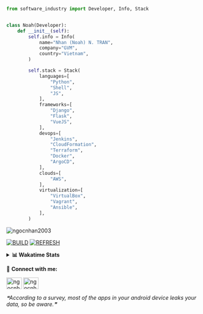 ```python
from software_industry import Developer, Info, Stack


class Noah(Developer):
    def __init__(self):
        self.info = Info(
            name="Nhan (Noah) N. TRAN",
            company="GVM",
            country="Vietnam",
        )

        self.stack = Stack(
            languages=[
                "Python",
                "Shell",
                "JS",
            ],
            frameworks=[
                "Django",
                "Flask",
                "VueJS",
            ],
            devops=[
                "Jenkins",
                "CloudFormation",
                "Terraform",
                "Docker",
                "ArgoCD",
            ],
            clouds=[
                "AWS",
            ],
            virtualization=[
                "VirtualBox",
                "Vagrant",
                "Ansible",
            ],
        )
```
<img src="https://komarev.com/ghpvc/?username=ngocnhan2003&label=Profile%20views&color=0e75b6&style=flat" alt="ngocnhan2003" /> 

[![BUILD](https://github.com/ngocnhan2003/ngocnhan2003/actions/workflows/001_build.yml/badge.svg)](https://github.com/ngocnhan2003/ngocnhan2003/actions/workflows/001_build.yml)
[![REFRESH](https://github.com/ngocnhan2003/ngocnhan2003/actions/workflows/002_refresh.yml/badge.svg)](https://github.com/ngocnhan2003/ngocnhan2003/actions/workflows/002_refresh.yml)

<details> 
  <summary><b>📊 Wakatime Stats</b></summary>
  <br>
  
<!--START_SECTION:waka-->
![Code Time](http://img.shields.io/badge/Code%20Time-663%20hrs%2026%20mins-blue)

**I'm an Early 🐤** 

```text
🌞 Morning    85 commits     ██████░░░░░░░░░░░░░░░░░░░   25.37% 
🌆 Daytime    103 commits    ███████░░░░░░░░░░░░░░░░░░   30.75% 
🌃 Evening    119 commits    █████████░░░░░░░░░░░░░░░░   35.52% 
🌙 Night      28 commits     ██░░░░░░░░░░░░░░░░░░░░░░░   8.36%

```
📅 **I'm Most Productive on Sunday** 

```text
Monday       68 commits     █████░░░░░░░░░░░░░░░░░░░░   20.3% 
Tuesday      28 commits     ██░░░░░░░░░░░░░░░░░░░░░░░   8.36% 
Wednesday    24 commits     █░░░░░░░░░░░░░░░░░░░░░░░░   7.16% 
Thursday     5 commits      ░░░░░░░░░░░░░░░░░░░░░░░░░   1.49% 
Friday       4 commits      ░░░░░░░░░░░░░░░░░░░░░░░░░   1.19% 
Saturday     51 commits     ███░░░░░░░░░░░░░░░░░░░░░░   15.22% 
Sunday       155 commits    ███████████░░░░░░░░░░░░░░   46.27%

```


📊 **This Week I Spent My Time On** 

```text
⌚︎ Time Zone: Asia/Ho_Chi_Minh

💬 Programming Languages: 
No Activity Tracked This Week

🔥 Editors: 
No Activity Tracked This Week

💻 Operating System: 
No Activity Tracked This Week

```

**I Mostly Code in Python** 

```text
Python                   14 repos            ███████████░░░░░░░░░░░░░░   43.75% 
JavaScript               6 repos             ████░░░░░░░░░░░░░░░░░░░░░   18.75% 
TypeScript               2 repos             █░░░░░░░░░░░░░░░░░░░░░░░░   6.25% 
Kotlin                   2 repos             █░░░░░░░░░░░░░░░░░░░░░░░░   6.25% 
Vue                      2 repos             █░░░░░░░░░░░░░░░░░░░░░░░░   6.25%

```



 Last Updated on 01/01/2023 18:07:15 UTC+7
<!--END_SECTION:waka-->
</details>

🔗 **Connect with me:**

<a href="https://linkedin.com/in/ngocnhan2003" target="blank"><img align="center" src="https://raw.githubusercontent.com/rahuldkjain/github-profile-readme-generator/master/src/images/icons/Social/linked-in-alt.svg" alt="ngocnhan2003" height="30" width="40" /></a>
<a href="https://instagram.com/ngocnhan2003" target="blank"><img align="center" src="https://raw.githubusercontent.com/rahuldkjain/github-profile-readme-generator/master/src/images/icons/Social/instagram.svg" alt="ngocnhan2003" height="30" width="40" /></a>


<!--STARTS_HERE_QUOTE_README-->
<i>❝According to a survey, most of the apps in your android device leaks your data, so be aware.❞</i>
<!--ENDS_HERE_QUOTE_README-->
